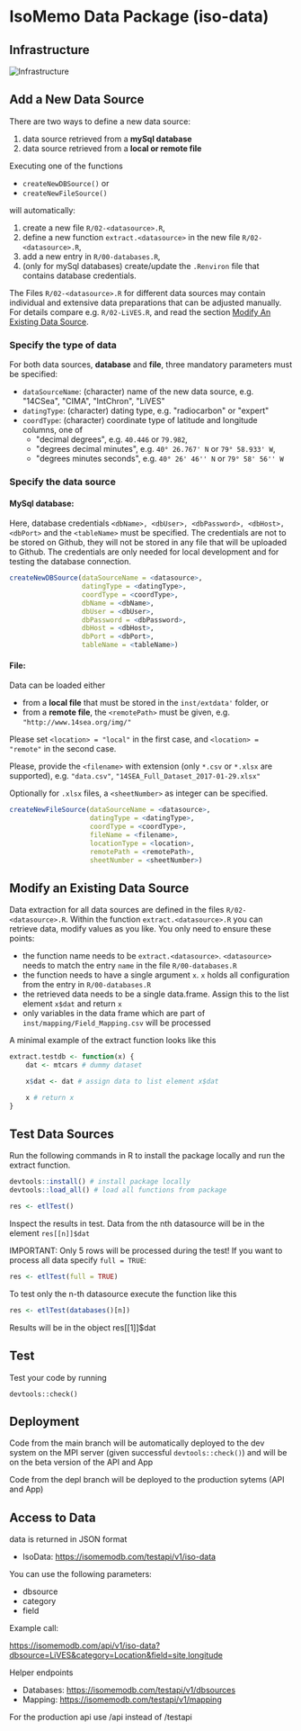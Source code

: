 # IsoMemo Data Package (iso-data)

## Infrastructure

![Infrastructure](https://user-images.githubusercontent.com/16759098/216335554-864c2d9b-0200-48f5-b6b7-975f66b1fe74.png)

## Add a New Data Source

There are two ways to define a new data source:
  
1. data source retrieved from a **mySql database**
2. data source retrieved from a **local or remote file**

Executing one of the functions

- `createNewDBSource()` or 
- `createNewFileSource()`

will automatically:

1. create a new file `R/02-<datasource>.R`,
2. define a new function `extract.<datasource>` in the new file `R/02-<datasource>.R`,
3. add a new entry in `R/00-databases.R`,
4. (only for mySql databases) create/update the `.Renviron` file that contains database credentials.

The Files `R/02-<datasource>.R` for different data sources may contain individual and extensive data
preparations that can be adjusted manually. For details compare e.g. `R/02-LiVES.R`, and read the 
section [Modify An Existing Data Source](#modify-an-existing-data-source).

### Specify the type of data

For both data sources, **database** and **file**, three mandatory parameters must be specified:

- `dataSourceName`: (character) name of the new data source, e.g. "14CSea", "CIMA", "IntChron", "LiVES"
- `datingType`: (character) dating type, e.g. "radiocarbon" or "expert"
- `coordType`: (character) coordinate type of latitude and longitude columns, one of
  - "decimal degrees", e.g. `40.446` or `79.982`,
  - "degrees decimal minutes", e.g. `40° 26.767' N` or `79° 58.933' W`,
  - "degrees minutes seconds", e.g. `40° 26' 46'' N` or `79° 58' 56'' W`

### Specify the data source

#### MySql database:

Here, database credentials `<dbName>, <dbUser>, <dbPassword>, <dbHost>, <dbPort>` and the 
`<tableName>` must be specified. The credentials are not to be stored on Github, they will not be 
stored in any file that will be uploaded to Github. The credentials are only needed for local
development and for testing the database connection.
   
```r
createNewDBSource(dataSourceName = <datasource>,
                  datingType = <datingType>,
                  coordType = <coordType>,
                  dbName = <dbName>,
                  dbUser = <dbUser>,
                  dbPassword = <dbPassword>,
                  dbHost = <dbHost>,
                  dbPort = <dbPort>,
                  tableName = <tableName>)
```

#### File:

Data can be loaded either

- from a **local file** that must be stored in the `inst/extdata'` folder, or
- from a **remote file**, the `<remotePath>` must be given, e.g. `"http://www.14sea.org/img/"`
 
Please set `<location> = "local"` in the first case, and `<location> = "remote"` in the second case.

Please, provide the `<filename>` with extension (only `*.csv` or `*.xlsx` are supported), e.g. 
`"data.csv"`, `"14SEA_Full_Dataset_2017-01-29.xlsx"`

Optionally for `.xlsx` files, a `<sheetNumber>` as integer can be specified.
 
```r
createNewFileSource(dataSourceName = <datasource>,
                    datingType = <datingType>,
                    coordType = <coordType>,
                    fileName = <filename>,
                    locationType = <location>,
                    remotePath = <remotePath>,
                    sheetNumber = <sheetNumber>)
```

## Modify an Existing Data Source

Data extraction for all data sources are defined in the files `R/02-<datasource>.R`. Within the function `extract.<datasource>.R` you can retrieve data, modify values as you like. You only need to ensure these points:

- the function name needs to be `extract.<datasource>`. `<datasource>` needs to match the entry `name` in the file `R/00-databases.R`
- the function needs to have a single argument `x`. `x` holds all configuration from the entry in `R/00-databases.R`
- the retrieved data needs to be a single data.frame. Assign this to the list element `x$dat` and return `x`
- only variables in the data frame which are part of `inst/mapping/Field_Mapping.csv` will be processed

A minimal example of the extract function looks like this

```r
extract.testdb <- function(x) {
    dat <- mtcars # dummy dataset

    x$dat <- dat # assign data to list element x$dat

    x # return x
}
```

## Test Data Sources

Run the following commands in R to install the package locally and run the extract function.

```r
devtools::install() # install package locally
devtools::load_all() # load all functions from package

res <- etlTest()
```

Inspect the results in test. Data from the nth datasource will be in the element `res[[n]]$dat`

IMPORTANT: Only 5 rows will be processed during the test! If you want to process all data specify `full = TRUE`:

```r
res <- etlTest(full = TRUE)
```

To test only the n-th datasource execute the function like this
```r
res <- etlTest(databases()[n])
```

Results will be in the object res[[1]]$dat

## Test

Test your code by running

```
devtools::check()
```

## Deployment

Code from the main branch will be automatically deployed to the dev system on the MPI server (given successful `devtools::check()`) and will be on the beta version of the API and App

Code from the depl branch will be deployed to the production sytems (API and App)

## Access to Data

data is returned in JSON format

- IsoData: https://isomemodb.com/testapi/v1/iso-data

You can use the following parameters:

- dbsource
- category
- field

Example call:

https://isomemodb.com/api/v1/iso-data?dbsource=LiVES&category=Location&field=site,longitude

Helper endpoints

- Databases: https://isomemodb.com/testapi/v1/dbsources
- Mapping: https://isomemodb.com/testapi/v1/mapping

For the production api use /api instead of /testapi
